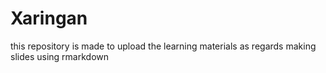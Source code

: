 # Xaringan
this repository is made to upload the learning materials as regards making slides using rmarkdown
